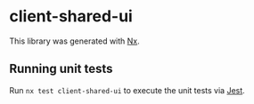 # client-shared-ui

This library was generated with [Nx](https://nx.dev).

## Running unit tests

Run `nx test client-shared-ui` to execute the unit tests via [Jest](https://jestjs.io).
